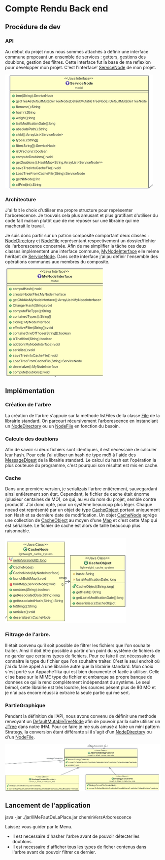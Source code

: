 # Compte Rendu Back end

## Procédure de dev

### API
Au début du projet nous nous sommes attachés à définir une interface commune proposant un ensemble de services : getters, gestions des doublons, gestion des filtres. Cette interface fut la base de ma reflexion pour développer mon projet. C'est l'interface' [ServiceNode](../doc/model/ServiceNode.html) de mon projet.


![UML ServiceNode](./Image/ServiceNode.png)

### Architecture
J'ai fait le choix d'utiliser ma propre structure pour représenter l'arborescence. Je trouvais cela plus amusant et plus gratifiant d'utiliser du code fait maison plutôt que de me reposer sur une librairie qui me macherait le travail.

Je suis donc partir sur un patron composite comportant deux classes : [NodeDirectory](../doc/model/NodeDirectory.html) et [NodeFile](../doc/model/NodeFile.html) représentant respectivement un dossier/fichier de l'arborescence concernée. Afin de me simplifier la tâche ces deux classes implémentent une interface commune, [MyNodeInterface](../doc/model/MyNodeInterface.html) elle même héritant de [ServiceNode](../doc/model/ServiceNode.html). Dans cette interface j'ai pu définir l'ensemble des opérations communes aux membres du composite.

![UML MyNodeInterface](./Image/MyNodeInterface.png)
## Implémentation

### Création de l'arbre
La création de l'arbre s'appuie sur la methode listFiles de la classe [File](https://docs.oracle.com/javase/7/docs/api/java/io/File.html) de la librairie standard.
On parcourt récursivement l'arborescence en instanciant un [NodeDirectory](../doc/model/NodeDirectory.html) ou un [NodeFile](../doc/model/NodeFile.html) en fonction du besoin.

### Calcule des doublons
Afin de savoir si deux fichiers sont identiques, il est nécessaire de calculer leur hash. Pour cela j'ai utiliser un hash de type md5 à l'aide des [MessageDigest](https://docs.oracle.com/javase/7/docs/api/java/security/MessageDigest.html) de la librairie standard. Le calcul du hash est l'opération la plus couteuse du programme, c'est pourquoi son résultat est mis en cache.

### Cache
Dans une première version, je serializais l'arbre entièrement, sauvegardant ainsi entièrement son état. Cependant, le fichier de cache était énorme (plusieur centaines de MO), ce qui, au vu du nom du projet, semble contre productif. J'ai donc opté, pour un système beaucoup plus léger. Chaque noeud est représenté par un objet de type [CacheObject](../doc/lightweight_cache_system/CacheObject.html) portant uniquement son Hash et sa dernière date de modification. Un objet [CacheNode](../doc/lightweight_cache_system/CacheNode.html) agrège une collection de [CacheObject](../doc/lightweight_cache_system/CacheObject.html) au moyen d'une [Map](https://docs.oracle.com/javase/7/docs/api/java/util/HashMap.html) et c'est cette Map qui est sérialisée. Le fichier de cache est alors de taille beaucoup plus raisonnable.

![UML CacheNode](./Image/CacheNode.png)


### Filtrage de l'arbre.
Il était convenu qu'il soit possible de filtrer les fichiers que l'on souhaite traiter. Ainsi il doit être
possible à partir d'un point du système de fichiers de ne garder que certains types de fichiers.
Pour ce faire il est nécessaire de connaitre le type du fichier que l'on souhaitre traiter. C'est le seul
endroit où j'ai du faire appel à une librairie autre que la librairie standard. Mon choix s'est porté sur AppacheTika qui est bien documenté et facile à utiliser. Celle ci se base sur le MIME type du fichier et embarque sa propre banque de données ce qui la rend complètement indépendant du système.
Le seul bémol, cette librairie est très lourdre, les sources pèsent plus de 80 MO et je n'ai pas encore réussi à extraire la seule partie qui me sert.

### PartieGraphique
Pendant la définition de l'API, nous avons convenu de définir une methode renvoyant un [DefaultMutableTreeNode](https://docs.oracle.com/javase/7/docs/api/javax/swing/tree/DefaultMutableTreeNode.html) afin de pouvoir
par la suite utiliser un [JTree](https://docs.oracle.com/javase/7/docs/api/javax/swing/JTree.html) dans notre IHM. Pour ce faire je me suis amusé à faire un mini pattern Strategy, la conversion étant différante si il s'agit d'un [NodeDirectory](../doc/model/NodeDirectory.html) ou d'un [NodeFile](../doc/model/NodeFile.html).

![UML Convert](./Image/Convert.png)

## Lancement de l'application

java -jar ./jar/IlMeFautDeLaPlace.jar cheminVersArborescence

Laissez vous guider par le Menu.

- Il est necessaire d'hasher l'arbre avant de pouvoir détecter les doublons.
- Il est necessaire d'afficher tous les types de ficher contenus dans l'arbre avant de pouvoir filtrer ce dernier.
